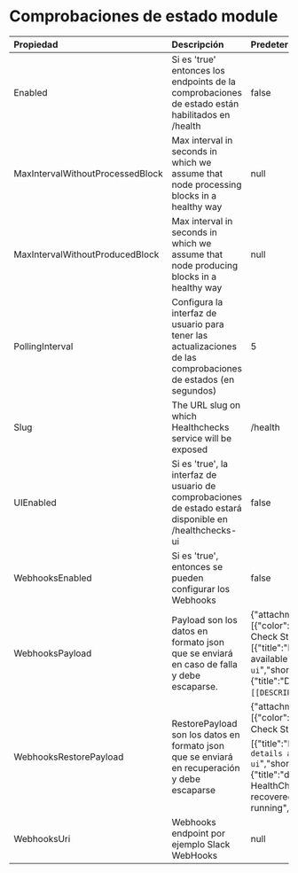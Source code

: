 # Comprobaciones de estado module

| Propiedad | Descripción | Predeterminado |
| :--- | :--- | :--- |
| Enabled | Si es 'true' entonces los endpoints de la comprobaciones de estado están habilitados en /health | false |
| MaxIntervalWithoutProcessedBlock | Max interval in seconds in which we assume that node processing blocks in a healthy way | null |
| MaxIntervalWithoutProducedBlock | Max interval in seconds in which we assume that node producing blocks in a healthy way | null |
| PollingInterval | Configura la interfaz de usuario para tener las actualizaciones de las comprobaciones de estados  \(en  segundos\) | 5 |
| Slug | The URL slug on which Healthchecks service will be exposed | /health |
| UIEnabled | Si es 'true', la interfaz de usuario de comprobaciones de estado estará disponible en /healthchecks-ui | false |
| WebhooksEnabled | Si es 'true', entonces se pueden configurar los Webhooks | false |
| WebhooksPayload | Payload son los datos en formato json que se enviará en caso de falla y debe escaparse. | {"attachments":\[{"color":"\#FFCC00","pretext":"Health Check Status :warning:","fields":\[{"title":"Details","value":"More details available at `/healthchecks-ui`","short":false},{"title":"Description","value":"`[[DESCRIPTIONS]]`","short":false}\]}\]} |
| WebhooksRestorePayload | RestorePayload son los datos en formato json que se enviará en recuperación y debe escaparse | {"attachments":\[{"color":"\#36a64f","pretext":"Health Check Status :+1:","fields":\[{"title":"Details","value":"`More details available at /healthchecks-ui`","short":false},{"title":"description","value":"The HealthCheck `[[LIVENESS]]` is recovered. All is up and running","short":false}\]}\]} |
| WebhooksUri | Webhooks endpoint por ejemplo Slack WebHooks | null |

